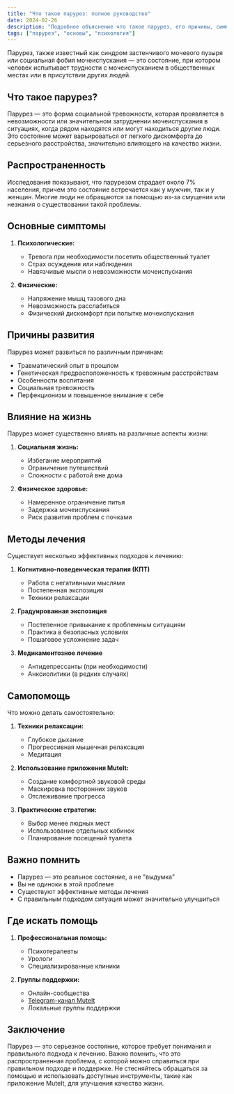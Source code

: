 ```yaml
---
title: "Что такое парурез: полное руководство"
date: 2024-02-26
description: "Подробное объяснение что такое парурез, его причины, симптомы и как с ним справляться"
tags: ["парурез", "основы", "психология"]
---
```


Парурез, также известный как синдром застенчивого мочевого пузыря или социальная фобия мочеиспускания — это состояние, при котором человек испытывает трудности с мочеиспусканием в общественных местах или в присутствии других людей.

## Что такое парурез?

Парурез — это форма социальной тревожности, которая проявляется в невозможности или значительном затруднении мочеиспускания в ситуациях, когда рядом находятся или могут находиться другие люди. Это состояние может варьироваться от легкого дискомфорта до серьезного расстройства, значительно влияющего на качество жизни.

## Распространенность

Исследования показывают, что парурезом страдает около 7% населения, причем это состояние встречается как у мужчин, так и у женщин. Многие люди не обращаются за помощью из-за смущения или незнания о существовании такой проблемы.

## Основные симптомы

1. **Психологические:**
   - Тревога при необходимости посетить общественный туалет
   - Страх осуждения или наблюдения
   - Навязчивые мысли о невозможности мочеиспускания

2. **Физические:**
   - Напряжение мышц тазового дна
   - Невозможность расслабиться
   - Физический дискомфорт при попытке мочеиспускания

## Причины развития

Парурез может развиться по различным причинам:

- Травматический опыт в прошлом
- Генетическая предрасположенность к тревожным расстройствам
- Особенности воспитания
- Социальная тревожность
- Перфекционизм и повышенное внимание к себе

## Влияние на жизнь

Парурез может существенно влиять на различные аспекты жизни:

1. **Социальная жизнь:**
   - Избегание мероприятий
   - Ограничение путешествий
   - Сложности с работой вне дома

2. **Физическое здоровье:**
   - Намеренное ограничение питья
   - Задержка мочеиспускания
   - Риск развития проблем с почками

## Методы лечения

Существует несколько эффективных подходов к лечению:

1. **Когнитивно-поведенческая терапия (КПТ)**
   - Работа с негативными мыслями
   - Постепенная экспозиция
   - Техники релаксации

2. **Градуированная экспозиция**
   - Постепенное привыкание к проблемным ситуациям
   - Практика в безопасных условиях
   - Пошаговое усложнение задач

3. **Медикаментозное лечение**
   - Антидепрессанты (при необходимости)
   - Анксиолитики (в редких случаях)

## Самопомощь

Что можно делать самостоятельно:

1. **Техники релаксации:**
   - Глубокое дыхание
   - Прогрессивная мышечная релаксация
   - Медитация

2. **Использование приложения MuteIt:**
   - Создание комфортной звуковой среды
   - Маскировка посторонних звуков
   - Отслеживание прогресса

3. **Практические стратегии:**
   - Выбор менее людных мест
   - Использование отдельных кабинок
   - Планирование посещений туалета

## Важно помнить

- Парурез — это реальное состояние, а не "выдумка"
- Вы не одиноки в этой проблеме
- Существуют эффективные методы лечения
- С правильным подходом ситуация может значительно улучшиться

## Где искать помощь

1. **Профессиональная помощь:**
   - Психотерапевты
   - Урологи
   - Специализированные клиники

2. **Группы поддержки:**
   - Онлайн-сообщества
   - [Telegram-канал MuteIt](https://t.me/muteitapp/)
   - Локальные группы поддержки

## Заключение

Парурез — это серьезное состояние, которое требует понимания и правильного подхода к лечению. Важно помнить, что это распространенная проблема, с которой можно справиться при правильном подходе и поддержке. Не стесняйтесь обращаться за помощью и использовать доступные инструменты, такие как приложение MuteIt, для улучшения качества жизни. 